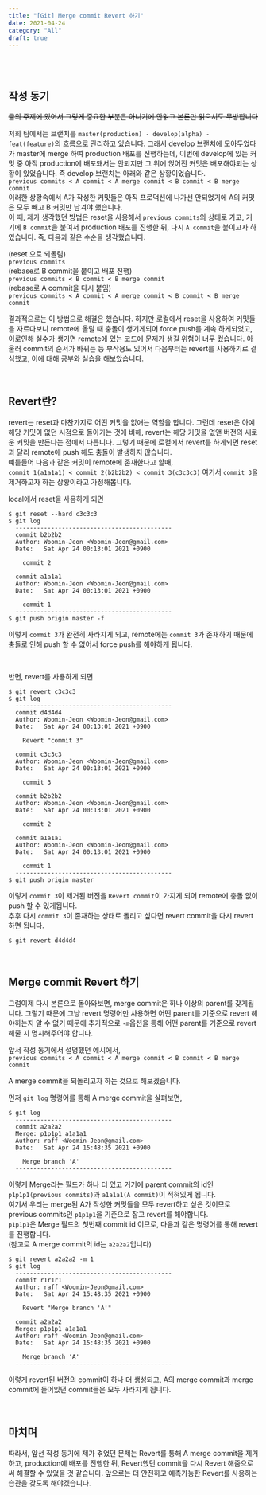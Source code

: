 ```yaml
---
title: "[Git] Merge commit Revert 하기"
date: 2021-04-24
category: "All"
draft: true
---
```


<br><br>

## 작성 동기

<s>글의 주제에 있어서 그렇게 중요한 부분은 아니기에 안읽고 본론만 읽으셔도 무방합니다</s><br>
  
저희 팀에서는 브랜치를 `master(production) - develop(alpha) - feat(feature)`의 흐름으로 관리하고 있습니다. 그래서 develop 브랜치에 모아두었다가 master에 merge 하여 production 배포를 진행하는데, 이번에 develop에 있는 커밋 중 아직 production에 배포돼서는 안되지만 그 위에 얹어진 커밋은 배포해야되는 상황이 있었습니다. 즉 develop 브랜치는 아래와 같은 상황이었습니다.  
`previous commits < A commit < A merge commit < B commit < B merge commit`  
이러한 상황속에서 A가 작성한 커밋들은 아직 프로덕션에 나가선 안되었기에 A의 커밋은 모두 빼고 B 커밋만 남겨야 했습니다.  
이 때, 제가 생각했던 방법은 reset을 사용해서 `previous commits`의 상태로 가고, 거기에 `B commit`을 붙여서 production 배포를 진행한 뒤, 다시 `A commit`을 붙이고자 하였습니다. 즉, 다음과 같은 수순을 생각했습니다.  
  
(reset 으로 되돌림)  
`previous commits`  
(rebase로 B commit을 붙이고 배포 진행)  
`previous commits < B commit < B merge commit`  
(rebase로 A commit을 다시 붙임)  
`previous commits < A commit < A merge commit < B commit < B merge commit`  
  
결과적으로는 이 방법으로 해결은 했습니다. 하지만 로컬에서 reset을 사용하여 커밋들을 자르다보니 remote에 올릴 때 충돌이 생기게되어 force push를 계속 하게되었고, 이로인해 실수가 생기면 remote에 있는 코드에 문제가 생길 위험이 너무 컸습니다. 아울러 commit의 순서가 바뀌는 등 부작용도 있어서 다음부터는 revert를 사용하기로 결심했고, 이에 대해 공부와 실습을 해보았습니다.

<br>

## Revert란?

revert는 reset과 마찬가지로 어떤 커밋을 없애는 역할을 합니다. 그런데 reset은 아예 해당 커밋이 없던 시점으로 돌아가는 것에 비해, revert는 해당 커밋을 없앤 버전의 새로운 커밋을 만든다는 점에서 다릅니다. 그렇기 때문에 로컬에서 revert를 하게되면 reset과 달리 remote에 push 해도 충돌이 발생하지 않습니다.  
예를들어 다음과 같은 커밋이 remote에 존재한다고 할때,  
`commit 1(a1a1a1) < commit 2(b2b2b2) < commit 3(c3c3c3)`
여기서 `commit 3`을 제거하고자 하는 상황이라고 가정해봅니다.  

local에서 reset을 사용하게 되면 

```
$ git reset --hard c3c3c3
$ git log
  --------------------------------------------
  commit b2b2b2
  Author: Woomin-Jeon <Woomin-Jeon@gmail.com>
  Date:   Sat Apr 24 00:13:01 2021 +0900

    commit 2

  commit a1a1a1
  Author: Woomin-Jeon <Woomin-Jeon@gmail.com>
  Date:   Sat Apr 24 00:13:01 2021 +0900

    commit 1
  --------------------------------------------
$ git push origin master -f
```

이렇게 `commit 3`가 완전히 사라지게 되고, remote에는 `commit 3`가 존재하기 때문에 충돌로 인해 push 할 수 없어서 force push를 해야하게 됩니다.
  
<br>
  
반면, revert를 사용하게 되면

```
$ git revert c3c3c3
$ git log
  --------------------------------------------
  commit d4d4d4
  Author: Woomin-Jeon <Woomin-Jeon@gmail.com>
  Date:   Sat Apr 24 00:13:01 2021 +0900

    Revert "commit 3"

  commit c3c3c3
  Author: Woomin-Jeon <Woomin-Jeon@gmail.com>
  Date:   Sat Apr 24 00:13:01 2021 +0900

    commit 3

  commit b2b2b2
  Author: Woomin-Jeon <Woomin-Jeon@gmail.com>
  Date:   Sat Apr 24 00:13:01 2021 +0900

    commit 2

  commit a1a1a1
  Author: Woomin-Jeon <Woomin-Jeon@gmail.com>
  Date:   Sat Apr 24 00:13:01 2021 +0900

    commit 1
  --------------------------------------------
$ git push origin master
```

이렇게 `commit 3`이 제거된 버전을 `Revert commit`이 가지게 되어 remote에 충돌 없이 push 할 수 있게됩니다.  
추후 다시 `commit 3`이 존재하는 상태로 돌리고 싶다면 revert commit을 다시 revert하면 됩니다.  

```
$ git revert d4d4d4
```

<br>

## Merge commit Revert 하기

그럼이제 다시 본론으로 돌아와보면, merge commit은 하나 이상의 parent를 갖게됩니다. 그렇기 때문에 그냥 revert 명령어만 사용하면 어떤 parent를 기준으로 revert 해야하는지 알 수 없기 때문에 추가적으로 `-m`옵션을 통해 어떤 parent를 기준으로 revert 해줄 지 명시해주어야 합니다.

앞서 작성 동기에서 설명했던 예시에서,  
`previous commits < A commit < A merge commit < B commit < B merge commit`  

A merge commit을 되돌리고자 하는 것으로 해보겠습니다.    
  
먼저 `git log` 명령어를 통해 A merge commit을 살펴보면,  

```
$ git log
  --------------------------------------------
  commit a2a2a2
  Merge: p1p1p1 a1a1a1
  Author: raff <Woomin-Jeon@gmail.com>
  Date:   Sat Apr 24 15:48:35 2021 +0900

    Merge branch 'A'
  --------------------------------------------
```

이렇게 Merge라는 필드가 하나 더 있고 거기에 parent commit의 id인 `p1p1p1(previous commits)`과 `a1a1a1(A commit)`이 적혀있게 됩니다.  
여기서 우리는 merge된 A가 작성한 커밋들을 모두 revert하고 싶은 것이므로 previous commits인 `p1p1p1`을 기준으로 잡고 revert를 해야합니다.  
`p1p1p1`은 Merge 필드의 첫번째 commit id 이므로, 다음과 같은 명령어를 통해 revert를 진행합니다.  
(참고로 A merge commit의 id는 `a2a2a2`입니다)

```
$ git revert a2a2a2 -m 1
$ git log
  --------------------------------------------
  commit r1r1r1
  Author: raff <Woomin-Jeon@gmail.com>
  Date:   Sat Apr 24 15:48:35 2021 +0900

    Revert "Merge branch 'A'"

  commit a2a2a2
  Merge: p1p1p1 a1a1a1
  Author: raff <Woomin-Jeon@gmail.com>
  Date:   Sat Apr 24 15:48:35 2021 +0900

    Merge branch 'A'
  --------------------------------------------
```

이렇게 revert된 버전의 commit이 하나 더 생성되고, A의 merge commit과 merge commit에 들어있던 commit들은 모두 사라지게 됩니다.  

<br>

## 마치며

따라서, 앞선 작성 동기에 제가 겪었던 문제는 Revert를 통해 A merge commit을 제거하고, production에 배포를 진행한 뒤, Revert했던 commit을 다시 Revert 해줌으로써 해결할 수 있었을 것 같습니다. 앞으로는 더 안전하고 예측가능한 Revert를 사용하는 습관을 갖도록 해야겠습니다.

<br><br>
